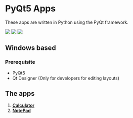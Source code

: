 # PyQt5 Apps 
These apps are written in Python using the PyQt framework.

<a href="https://www.python.org">
<img src="https://img.shields.io/badge/Python3+-3776AB?style=flat&logo=PYTHON&logoColor=white&link=https://www.python.org/"></a>
<a href="https://www.anaconda.com/about-us">
<img src="https://img.shields.io/badge/Anaconda-44A833?style=flat&logo=Anaconda&logoColor=white&link=https://www.anaconda.com/about-us/"></a>
<a href="https://qt-brandbook.webflow.io">
<img src="https://img.shields.io/badge/Qt-41CD52?style=flat&logo=Qt&logoColor=white&link=https://qt-brandbook.webflow.io/"></a>

## Windows based
### Prerequisite
- PyQt5
- Qt Designer (Only for developers for editing layouts)

## The apps
1. **[Calculator](https://github.com/dyshim/PyQt5-Apps/tree/main/Calculator#readme)**
2. **[NotePad]()**
